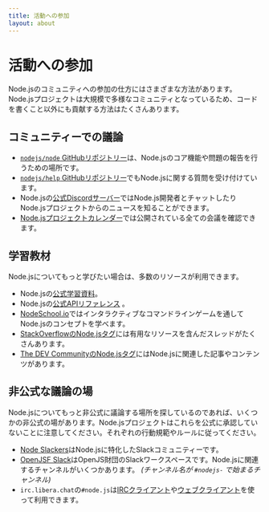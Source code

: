 ```yaml
---
title: 活動への参加
layout: about
---
```


# 活動への参加

Node.jsのコミュニティへの参加の仕方にはさまざまな方法があります。Node.jsプロジェクトは大規模で多様なコミュニティとなっているため、コードを書くこと以外にも貢献する方法はたくさんあります。

## コミュニティーでの議論

- [`nodejs/node` GitHubリポジトリー](https://github.com/nodejs/node/issues)は、Node.jsのコア機能や問題の報告を行うための場所です。
- [`nodejs/help` GitHubリポジトリー](https://github.com/nodejs/help/issues)でもNode.jsに関する質問を受け付けています。
- Node.jsの[公式Discordサーバー](/discord)ではNode.js開発者とチャットしたりNode.jsプロジェクトからのニュースを知ることができます。
- [Node.jsプロジェクトカレンダー](https://nodejs.org/calendar)では公開されている全ての会議を確認できます。

## 学習教材

Node.jsについてもっと学びたい場合は、多数のリソースが利用できます。

- Node.jsの[公式学習資料](https://nodejs.org/ja/learn/)。
- Node.jsの[公式APIリファレンス](https://nodejs.org/api/) 。
- [NodeSchool.io](https://nodeschool.io/)ではインタラクティブなコマンドラインゲームを通してNode.jsのコンセプトを学べます。
- [StackOverflowのNode.jsタグ](https://stackoverflow.com/questions/tagged/node.js)には有用なリソースを含んだスレッドがたくさんあります。
- [The DEV CommunityのNode.jsタグ](https://dev.to/t/node)にはNode.jsに関連した記事やコンテンツがあります。

## 非公式な議論の場

Node.jsについてもっと非公式に議論する場所を探しているのであれば、いくつかの非公式の場があります。Node.jsプロジェクトはこれらを公式に承認していないことに注意してください。それぞれの行動規範やルールに従ってください。

- [Node Slackers](https://www.nodeslackers.com/)はNode.jsに特化したSlackコミュニティーです。
- [OpenJSF Slack](https://slack-invite.openjsf.org/)はOpenJS財団のSlackワークスペースです。Node.jsに関連するチャンネルがいくつかあります。 _(チャンネル名が `#nodejs-` で始まるチャンネル)_
- `irc.libera.chat`の`#node.js`は[IRCクライアント](https://en.wikipedia.org/wiki/Comparison_of_Internet_Relay_Chat_clients)や[ウェブクライアント](https://kiwiirc.com/nextclient/)を使って利用できます。
